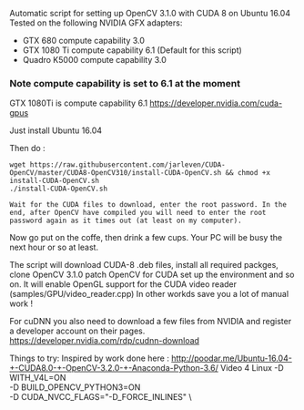 
Automatic script for setting up OpenCV 3.1.0 with CUDA 8 on Ubuntu 16.04
Tested on the following NVIDIA GFX adapters:
* GTX 680 compute capability 3.0
* GTX 1080 Ti  compute capability 6.1 (Default for this script)
* Quadro K5000 compute capability 3.0

### Note compute capability is set to 6.1 at the moment
GTX 1080Ti is compute capability 6.1 https://developer.nvidia.com/cuda-gpus

Just install Ubuntu 16.04

Then do :
```
wget https://raw.githubusercontent.com/jarleven/CUDA-OpenCV/master/CUDA8-OpenCV310/install-CUDA-OpenCV.sh && chmod +x install-CUDA-OpenCV.sh
./install-CUDA-OpenCV.sh

Wait for the CUDA files to download, enter the root password. In the end, after OpenCV have compiled you will need to enter the root password again as it times out (at least on my computer).

```

Now go put on the coffe, then drink a few cups. Your PC will be busy the next hour or so at least.

The script will download CUDA-8 .deb files, install all required packges, clone OpenCV 3.1.0 patch OpenCV for CUDA set up the environment and so on. It will enable OpenGL support for the CUDA video reader (samples/GPU/video_reader.cpp)
In other workds save you a lot of manual work !

For cuDNN you also need to download a few files from NVIDIA and register a developer account on their pages.
https://developer.nvidia.com/rdp/cudnn-download


Things to try:
Inspired by work done here : http://poodar.me/Ubuntu-16.04-+-CUDA8.0-+-OpenCV-3.2.0-+-Anaconda-Python-3.6/
Video 4 Linux  -D WITH_V4L=ON \
-D BUILD_OPENCV_PYTHON3=ON \
-D CUDA_NVCC_FLAGS="-D_FORCE_INLINES" \
